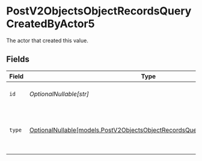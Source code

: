 # PostV2ObjectsObjectRecordsQueryCreatedByActor5

The actor that created this value.


## Fields

| Field                                                                                                                                          | Type                                                                                                                                           | Required                                                                                                                                       | Description                                                                                                                                    |
| ---------------------------------------------------------------------------------------------------------------------------------------------- | ---------------------------------------------------------------------------------------------------------------------------------------------- | ---------------------------------------------------------------------------------------------------------------------------------------------- | ---------------------------------------------------------------------------------------------------------------------------------------------- |
| `id`                                                                                                                                           | *OptionalNullable[str]*                                                                                                                        | :heavy_minus_sign:                                                                                                                             | An ID to identify the actor.                                                                                                                   |
| `type`                                                                                                                                         | [OptionalNullable[models.PostV2ObjectsObjectRecordsQueryCreatedByActorType5]](../models/postv2objectsobjectrecordsquerycreatedbyactortype5.md) | :heavy_minus_sign:                                                                                                                             | The type of actor. [Read more information on actor types here](/docs/actors).                                                                  |